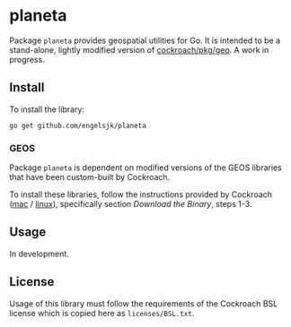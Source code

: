 # planeta

Package ```planeta``` provides geospatial utilities for Go. It is intended to be a stand-alone, lightly modified version of [cockroach/pkg/geo](https://github.com/cockroachdb/cockroach/tree/master/pkg/geo). A work in progress.

## Install

To install the library:

```go get github.com/engelsjk/planeta```

### GEOS

Package ```planeta``` is dependent on modified versions of the GEOS libraries that have been custom-built by Cockroach.

To install these libraries, follow the instructions provided by Cockroach ([mac](https://www.cockroachlabs.com/docs/stable/install-cockroachdb-mac.html) / [linux](https://www.cockroachlabs.com/docs/stable/install-cockroachdb-linux.html)), specifically section *Download the Binary*, steps 1-3.

## Usage

In development.

## License

Usage of this library must follow the requirements of the Cockroach BSL license which is copied here as ```licenses/BSL.txt```.
